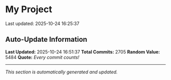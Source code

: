# My Project


Last updated: 2025-10-24 16:25:37
























































































































































































































































































































































































































































































































































































































































































































































































































































































































































































































































































































































































































































































































































































































































































































































































































































































































































































































































































































































































































































































































































































































































































































































































































































































































































































































































































































































































































































































































































































































































































































































































































## Auto-Update Information

**Last Updated:** 2025-10-24 16:51:37
**Total Commits:** 2705
**Random Value:** 5484
**Quote:** _Every commit counts!_

---
_This section is automatically generated and updated._